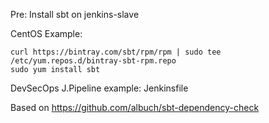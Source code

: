 Pre: Install sbt on jenkins-slave

CentOS Example:
```
curl https://bintray.com/sbt/rpm/rpm | sudo tee /etc/yum.repos.d/bintray-sbt-rpm.repo
sudo yum install sbt
```

DevSecOps J.Pipeline example: Jenkinsfile

Based on https://github.com/albuch/sbt-dependency-check
